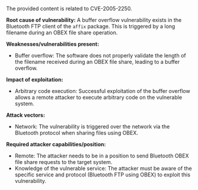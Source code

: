 The provided content is related to CVE-2005-2250.

**Root cause of vulnerability:**
A buffer overflow vulnerability exists in the Bluetooth FTP client of the `affix` package. This is triggered by a long filename during an OBEX file share operation.

**Weaknesses/vulnerabilities present:**
- Buffer overflow: The software does not properly validate the length of the filename received during an OBEX file share, leading to a buffer overflow.

**Impact of exploitation:**
- Arbitrary code execution: Successful exploitation of the buffer overflow allows a remote attacker to execute arbitrary code on the vulnerable system.

**Attack vectors:**
- Network: The vulnerability is triggered over the network via the Bluetooth protocol when sharing files using OBEX.

**Required attacker capabilities/position:**
- Remote: The attacker needs to be in a position to send Bluetooth OBEX file share requests to the target system.
- Knowledge of the vulnerable service: The attacker must be aware of the specific service and protocol (Bluetooth FTP using OBEX) to exploit this vulnerability.